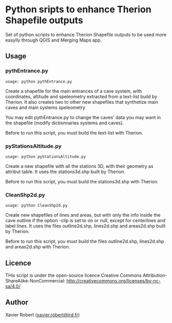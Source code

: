 # Python sripts to enhance Therion Shapefile outputs

Set of python scripts to enhance Therion Shapefile outputs to be used more easylly through QGIS and Merging Maps app.

## Usage

### pythEntrance.py

```
usage: python pythEntrance.py
```

Create a shapefile for the main entrances of a cave system, with coordinates, altitude and speleometry extracted from a text-list build by Therion.
It also creates two to other new shapefiles that synthetize main caves and main systems speleometry

You may edit pythEntrance.py to change the caves' data you may want in the shapefile (modify dictionnaries systems and caves).

Before to run this script, you must build the text-list with Therion.

### pyStationsAltitude.py

```
usage: python pyStationsAltitude.py
```

Create a new shapefile with all the stations 3D, with their geometry as attribut table. It uses the stations3d.shp built by Therion.

Before to run this script, you must build the stations3d.shp with Therion.

### CleanShp2d.py

```
usage: python CleanShp2d.py
```

Create new shapefiles of lines and areas, but with only the info inside the cave outline if the option -clip is set to on or null, except for centerlines and label lines. It uses the files outline2d.shp, lines2d.shp and areas2d.shp built by Therion.

Before to run this script, you must build the files outline2d.shp, lines2d.shp and areas2d.shp with Therion.


## Licence

THis script is under the open-source licence Creative Commons Attribution-ShareAlike-NonCommercial:
	http://creativecommons.org/licenses/by-nc-sa/4.0/

## Author

Xavier Robert (xavier.robert@ird.fr)
